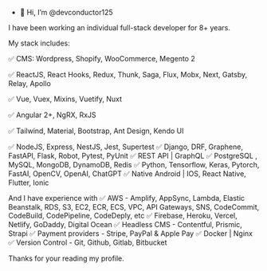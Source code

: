 - 👋 Hi, I’m @devconductor125

I have been working an individual full-stack developer for 8+ years.

My stack includes:

✅ CMS: Wordpress, Shopify, WooCommerce, Megento 2 

✅ ReactJS, React Hooks, Redux, Thunk, Saga, Flux, Mobx, Next, Gatsby, Relay, Apollo 

✅ Vue, Vuex, Mixins, Vuetify, Nuxt 

✅ Angular 2+, NgRX, RxJS 

✅ Tailwind, Material, Bootstrap, Ant Design, Kendo UI

✅ NodeJS, Express, NestJS, Jest, Supertest
✅ Django, DRF, Graphene, FastAPI, Flask, Robot, Pytest, PyUnit
✅ REST API | GraphQL
✅ PostgreSQL , MySQL, MongoDB, DynamoDB, Redis
✅ Python, Tensorflow, Keras, Pytorch, FastAI, OpenCV, OpenAI, ChatGPT
✅ Native Android | IOS, React Native, Flutter, Ionic

And I have experience with
✅ AWS - Amplify, AppSync, Lambda, Elastic Beanstalk, RDS, S3, EC2, ECR, ECS, VPC, API Gateways, SNS, CodeCommit, CodeBuild, CodePipeline, CodeDeply, etc
✅ Firebase, Heroku, Vercel, Netlify, GoDaddy, Digital Ocean
✅ Headless CMS - Contentful, Prismic, Strapi
✅ Payment providers - Stripe, PayPal & Apple Pay
✅ Docker | Nginx
✅ Version Control - Git, Github, Gitlab, Bitbucket

Thanks for your reading my profile.
